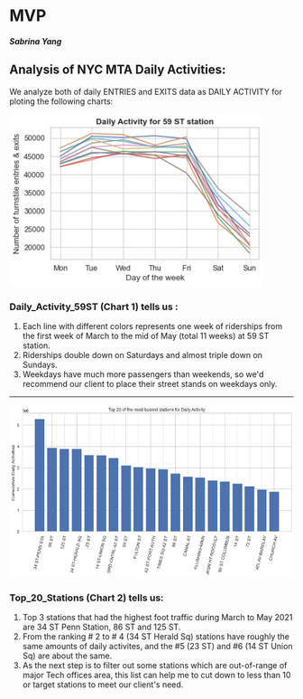 # MVP
##### Sabrina Yang


## Analysis of NYC MTA Daily Activities:

We analyze both of daily ENTRIES and EXITS data as DAILY ACTIVITY for ploting the following charts:


<img src="https://github.com/SYNYC/1_Project_MTA/blob/master/Daily_59.png" width = "450" height = "305">

### Daily_Activity_59ST (Chart 1) tells us :
  1. Each line with different colors represents one week of riderships from the first week of March to the mid of May (total 11 weeks) at 59 ST station.
  2. Riderships double down on Saturdays and almost triple down on Sundays.
  3. Weekdays have much more passengers than weekends, so we'd recommend our client to place their street stands on weekdays only.

----------------------------------------------------------------------------------------------------------------------------------------------------------------


<img src="https://github.com/SYNYC/1_Project_MTA/blob/master/Top_20_Stations.png" width = "600" height = "305">


### Top_20_Stations (Chart 2) tells us:
  1. Top 3 stations that had the highest foot traffic during March to May 2021 are 34 ST Penn Station, 86 ST and 125 ST.
  2. From the ranking # 2 to # 4 (34 ST Herald Sq) stations have roughly the same amounts of daily activites, and the #5 (23 ST) and #6 (14 ST Union Sq) are about the same. 
  3. As the next step is to filter out some stations which are out-of-range of major Tech offices area, this list can help me to cut down to less than 10 or target stations to meet our client's need.
  






